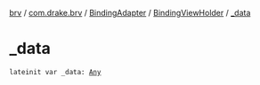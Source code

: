 [brv](../../../index.md) / [com.drake.brv](../../index.md) / [BindingAdapter](../index.md) / [BindingViewHolder](index.md) / [_data](./_data.md)

# _data

`lateinit var _data: `[`Any`](https://kotlinlang.org/api/latest/jvm/stdlib/kotlin/-any/index.html)